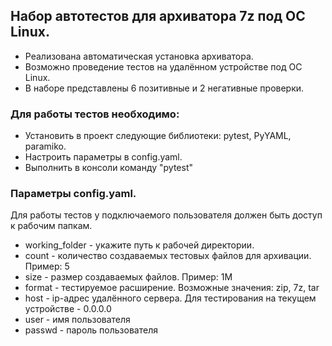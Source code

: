 ## Набор автотестов для архиватора 7z под ОС Linux.

- Реализована автоматическая установка архиватора.
- Возможно проведение тестов на удалённом устройстве под ОС Linux.
- В наборе представлены 6 позитивные и 2 негативные проверки.

### Для работы тестов необходимо:
 - Установить в проект следующие библиотеки: pytest, PyYAML, paramiko.
 - Настроить параметры в config.yaml.
 - Выполнить в консоли команду "pytest"

### Параметры config.yaml.

Для работы тестов у подключаемого пользователя должен быть доступ к рабочим папкам.
- working_folder - укажите путь к рабочей директории.
- count - количество создаваемых тестовых файлов для архивации. Пример: 5
- size - размер создаваемых файлов. Пример: 1M
- format - тестируемое расширение. Возможные значения: zip, 7z, tar
- host - ip-адрес удалённого сервера. Для тестирования на текущем устройстве - 0.0.0.0
- user - имя пользователя
- passwd - пароль пользователя
